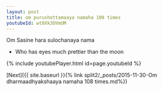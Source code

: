 ```yaml
---
layout: post
title: om purushottamaaya namaha 108 times
youtubeId: wt0Xk3OVmUM
---
```

 
 
Om Sasine hara sulochanaya nama 
 
 -  Who has eyes much prettier than the moon 
 
  
 
  
 
 
 
 
 
 


{% include youtubePlayer.html id=page.youtubeId %}
 
[Next]({{ site.baseurl }}{% link  split2/_posts/2015-11-30-Om dharmaadhyakshaaya namaha 108 times.md%})
 
